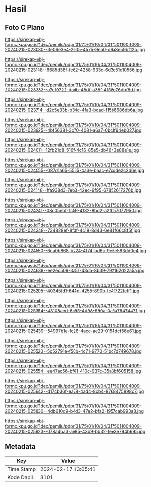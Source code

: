 # Hasil

## Foto C Plano

https://sirekap-obj-formc.kpu.go.id/1dec/pemilu/pdpr/31/75/01/10/04/3175011004009-20240215-023030--3e06e3e4-2e05-4575-9ea0-d6a8e59bf12b.jpg

https://sirekap-obj-formc.kpu.go.id/1dec/pemilu/pdpr/31/75/01/10/04/3175011004009-20240215-023148--6685d38f-fe62-4258-933c-6d3c51c10556.jpg

https://sirekap-obj-formc.kpu.go.id/1dec/pemilu/pdpr/31/75/01/10/04/3175011004009-20240215-023332--a7cf9722-dadb-48df-a38f-4f58e76dbf8d.jpg

https://sirekap-obj-formc.kpu.go.id/1dec/pemilu/pdpr/31/75/01/10/04/3175011004009-20240215-023714--d2c5e33b-b34c-4fa3-bcad-f15b6686db6a.jpg

https://sirekap-obj-formc.kpu.go.id/1dec/pemilu/pdpr/31/75/01/10/04/3175011004009-20240215-023925--4bf56381-3c70-4081-a6a7-0bc1f94eb027.jpg

https://sirekap-obj-formc.kpu.go.id/1dec/pemilu/pdpr/31/75/01/10/04/3175011004009-20240215-024011--12fb21d8-516f-4c16-85e5-db4643e88e1e.jpg

https://sirekap-obj-formc.kpu.go.id/1dec/pemilu/pdpr/31/75/01/10/04/3175011004009-20240215-024055--087d1a65-5565-4a3e-baac-e7cdde2c2d6e.jpg

https://sirekap-obj-formc.kpu.go.id/1dec/pemilu/pdpr/31/75/01/10/04/3175011004009-20240215-024148--ffa938d3-7eb3-42ec-9f95-67852617276b.jpg

https://sirekap-obj-formc.kpu.go.id/1dec/pemilu/pdpr/31/75/01/10/04/3175011004009-20240215-024241--08c05ebf-1c59-4132-8bd2-a2fb57072950.jpg

https://sirekap-obj-formc.kpu.go.id/1dec/pemilu/pdpr/31/75/01/10/04/3175011004009-20240215-024348--734828ef-8f3f-4c18-8d43-6e84f66c8f5f.jpg

https://sirekap-obj-formc.kpu.go.id/1dec/pemilu/pdpr/31/75/01/10/04/3175011004009-20240215-024550--6ca0b868-b224-4f74-bd6c-9e6e583dd0e4.jpg

https://sirekap-obj-formc.kpu.go.id/1dec/pemilu/pdpr/31/75/01/10/04/3175011004009-20240215-024639--ee2ec509-3a51-43da-8b39-792162d22a5a.jpg

https://sirekap-obj-formc.kpu.go.id/1dec/pemilu/pdpr/31/75/01/10/04/3175011004009-20240215-025205--40345fd1-644d-4255-890b-fc4f722fcff1.jpg

https://sirekap-obj-formc.kpu.go.id/1dec/pemilu/pdpr/31/75/01/10/04/3175011004009-20240215-025354--43108aed-8c95-4d98-990a-0a5a79474471.jpg

https://sirekap-obj-formc.kpu.go.id/1dec/pemilu/pdpr/31/75/01/10/04/3175011004009-20240215-025439--54997b1e-fc26-4acc-ae29-0154dcf56e61.jpg

https://sirekap-obj-formc.kpu.go.id/1dec/pemilu/pdpr/31/75/01/10/04/3175011004009-20240215-025520--5c52791e-f50b-4c71-9770-51bd7d749678.jpg

https://sirekap-obj-formc.kpu.go.id/1dec/pemilu/pdpr/31/75/01/10/04/3175011004009-20240215-025554--ee47ac56-bf61-410c-937c-35a3bf605158.jpg

https://sirekap-obj-formc.kpu.go.id/1dec/pemilu/pdpr/31/75/01/10/04/3175011004009-20240215-025642--d174b36f-ea78-4ad4-8cb4-8768475898c7.jpg

https://sirekap-obj-formc.kpu.go.id/1dec/pemilu/pdpr/31/75/01/10/04/3175011004009-20240215-025830--4db610d9-b4d3-47e2-bfa2-1957cab993a8.jpg

https://sirekap-obj-formc.kpu.go.id/1dec/pemilu/pdpr/31/75/01/10/04/3175011004009-20240215-025923--078a4ba3-ae85-43b9-bb32-fee3e794b695.jpg


## Metadata

| Key        | Value               |
| ---------- | ------------------- |
| Time Stamp | 2024-02-17 13:05:41 |
| Kode Dapil | 3101                |



